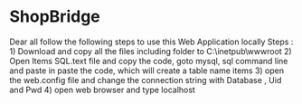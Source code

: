# ShopBridge
Dear all follow the following steps to use this Web Application locally
Steps :
      1) Download and copy all the files including folder to C:\inetpub\wwwroot
      2) Open Items SQL.text file and copy the code, goto mysql, sql command line and paste in paste the code, which will create a table name items
      3) open the web.config file and change the connection string with Database , Uid and Pwd
           <connectionStrings>
    <add name="mysql" connectionString="server=localhost;Port=3306;Database=...;Uid=....;Pwd=....;pooling=false" providerName="System.Data.MySqlClient"/>
  </connectionStrings>
    4) open web browser and type localhost
